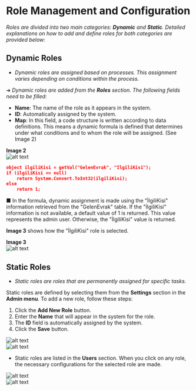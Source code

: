 # Role Management and Configuration

_Roles are divided into two main categories: **Dynamic** and **Static**. Detailed explanations on how to add and define roles for both categories are provided below:_

## Dynamic Roles

- _Dynamic roles are assigned based on processes. This assignment varies depending on conditions within the process._

➜ _Dynamic roles are added from the **Roles** section. The following fields need to be filled:_

- **Name**: The name of the role as it appears in the system.
- **ID**: Automatically assigned by the system.
- **Map**: In this field, a code structure is written according to data definitions. This means a dynamic formula is defined that determines under what conditions and to whom the role will be assigned. (See Image 2)

**Image 2**  
![alt text](/TimyaBPM-Documents/roller1.png)


```json
object ilgiliKisi = getVal("GelenEvrak", "IlgiliKisi");
if (ilgiliKisi == null)
    return System.Convert.ToInt32(ilgiliKisi);
else
    return 1;
```
■ In the formula, dynamic assignment is made using the "İlgiliKisi" information retrieved from the "GelenEvrak" table. If the "İlgiliKisi" information is not available, a default value of 1 is returned. This value represents the admin user. Otherwise, the "İlgiliKisi" value is returned.

**Image 3** shows how the "İlgiliKisi" role is selected.

**Image 3**  
![alt text](/TimyaBPM-Documents/roller3.png)

## Static Roles

- _Static roles are roles that are permanently assigned for specific tasks._

Static roles are defined by selecting them from the **Settings** section in the **Admin menu**. To add a new role, follow these steps:

1. Click the **Add New Role** button.
2. Enter the **Name** that will appear in the system for the role.
3. The **ID** field is automatically assigned by the system.
4. Click the **Save** button.

![alt text](/TimyaBPM-Documents/sr1.png)  
![alt text](/TimyaBPM-Documents/sr2.png)

- Static roles are listed in the **Users** section. When you click on any role, the necessary configurations for the selected role are made.

![alt text](/TimyaBPM-Documents/sr6.png)  
![alt text](/TimyaBPM-Documents/sr7.png)
